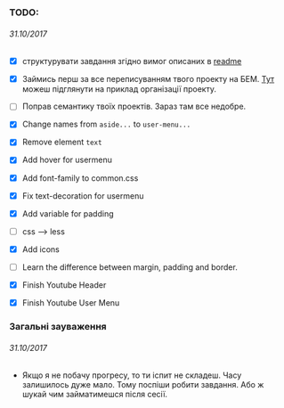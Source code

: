 ### TODO: 
###### *31.10/2017*
- [x] структурувати завдання згідно вимог описаних в [readme](https://github.com/WebDevCourse2017/HTML-Codding/blob/master/readme.md)
- [x] Займись перш за все переписуванням твого проекту на БЕМ. [Тут](https://github.com/WebDevCourse2017/HTML-Codding/tree/master/Mykhailo_Ivankiv/BEM) можеш підглянути на приклад організації проекту.
- [ ] Поправ семантику твоїх проектів. Зараз там все недобре. 

- [x] Change names from `aside...` to `user-menu...`
- [x] Remove element `text`
- [x] Add hover for usermenu
- [x] Add font-family to common.css
- [x] Fix text-decoration for usermenu
- [x] Add variable for padding
- [ ] css --> less
- [x] Add icons
- [ ] Learn the difference between margin, padding and border.
- [x] Finish Youtube Header
- [x] Finish Youtube User Menu
### Загальні зауваження
###### *31.10/2017* 
- Якщо я не побачу прогресу, то ти іспит не складеш. Часу залишилось дуже мало. Тому поспіши робити завдання. Або ж шукай чим займатимешся після сесії.